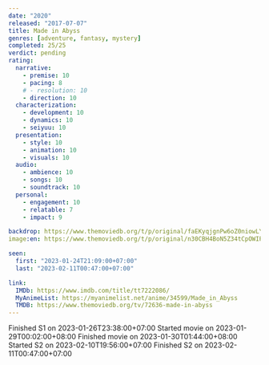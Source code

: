 ```yaml
---
date: "2020"
released: "2017-07-07"
title: Made in Abyss
genres: [adventure, fantasy, mystery]
completed: 25/25
verdict: pending
rating:
  narrative:
    - premise: 10
    - pacing: 8
    # - resolution: 10
    - direction: 10
  characterization:
    - development: 10
    - dynamics: 10
    - seiyuu: 10
  presentation:
    - style: 10
    - animation: 10
    - visuals: 10
  audio:
    - ambience: 10
    - songs: 10
    - soundtrack: 10
  personal:
    - engagement: 10
    - relatable: 7
    - impact: 9

backdrop: https://www.themoviedb.org/t/p/original/faEKyqjgnPw6oZ0niowLYsjT5qD.jpg
image:en: https://www.themoviedb.org/t/p/original/n30CBH4BoN5Z34tCpOWIPGJYOaS.jpg

seen:
  first: "2023-01-24T21:09:00+07:00"
  last: "2023-02-11T00:47:00+07:00"

link:
  IMDb: https://www.imdb.com/title/tt7222086/
  MyAnimeList: https://myanimelist.net/anime/34599/Made_in_Abyss
  TMDB: https://www.themoviedb.org/tv/72636-made-in-abyss
---
```


Finished S1 on 2023-01-26T23:38:00+07:00
Started movie on 2023-01-29T00:02:00+08:00
Finished movie on 2023-01-30T01:44:00+08:00
Started S2 on 2023-02-10T19:56:00+07:00
Finished S2 on 2023-02-11T00:47:00+07:00
